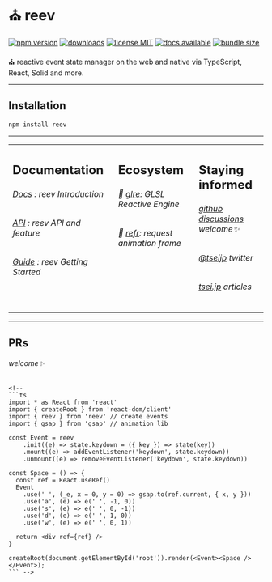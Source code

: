# ⛪️ reev

<p align="center">

[![ npm version ](
    <https://img.shields.io/npm/v/reev?style=flat&colorA=000&colorB=000>)](
    <https://www.npmjs.com/package/reev>)
[![ downloads ](
    <https://img.shields.io/npm/dm/reev.svg?style=flat&colorA=000&colorB=000>)](
    <https://www.npmtrends.com/reev>)
[![ license MIT ](
    <https://img.shields.io/npm/l/reev?style=flat&colorA=000&colorB=000>)](
    <https://github.com/tseijp/reev>)
[![ docs available ](
    <https://img.shields.io/badge/docs-available-000.svg?style=flat&colorA=000>)](
    <https://reev.tsei.jp/>)
[![ bundle size ](
    <https://img.shields.io/bundlephobia/minzip/reev?style=flat&colorA=000&colorB=000>)](
    <https://bundlephobia.com/package/reev@latest>)

⛪️ reactive event state manager on the web and native via TypeScript, React, Solid and more.

</p>

---

## Installation

```ruby
npm install reev
```

---

<table>
<td width="1000px" valign="top">

## Documentation

###### [Docs][docs] : reev Introduction

###### [API][api] : reev API and feature

###### [Guide][guide] : reev Getting Started

[docs]: https://reev.tsei.jp/docs
[api]: https://reev.tsei.jp/api
[guide]: https://reev.tsei.jp/guide

</td>
<td width="1000px" valign="top">

## Ecosystem

###### 🌇 [glre][glre]: GLSL Reactive Engine

###### 🌃 [refr][refr]: request animation frame

[glre]: https://github.com/tseijp/reev
[refr]: https://github.com/tseijp/refr

</td>
<td width="1000px" valign="top">

## Staying informed

###### [github discussions][github] welcome✨

###### [@tseijp][twitter] twitter

###### [tsei.jp][articles] articles

[github]: https://github.com/tseijp/reev/discussions
[twitter]: https://twitter.com/tseijp
[articles]: https://tsei.jp/articles

</td>
</table>

---

## PRs

###### welcome✨
```
<!-- 
```ts
import * as React from 'react'
import { createRoot } from 'react-dom/client'
import { reev } from 'reev' // create events
import { gsap } from 'gsap' // animation lib

const Event = reev
    .init((e) => state.keydown = ({ key }) => state(key))
    .mount((e) => addEventListener('keydown', state.keydown))
    .unmount((e) => removeEventListener('keydown', state.keydown))

const Space = () => {
  const ref = React.useRef()
  Event
    .use(' ', (_e, x = 0, y = 0) => gsap.to(ref.current, { x, y }))
    .use('a', (e) => e(' ', -1, 0))
    .use('s', (e) => e(' ', 0, -1))
    .use('d', (e) => e(' ', 1, 0))
    .use('w', (e) => e(' ', 0, 1))

  return <div ref={ref} />
}

createRoot(document.getElementById('root')).render(<Event><Space /></Event>);
``` -->
